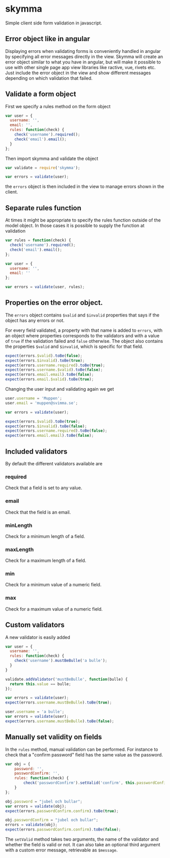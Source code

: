 # skymma
Simple client side form validation in javascript.

## Error object like in angular
Displaying errors when validating forms is conveniently handled in angular by specifying all error messages directly in the view. Skymma will create an error object similar to what you have in angular, but will make it possible to use with other single page app view libraries like ractive, vue, rivets etc. Just include the error object in the view and show different messages depending on which validation that failed.

## Validate a form object
First we specify a rules method on the form object

```javascript
var user = {
  username: '',
  email: '',
  rules: function(check) {
    check('username').required();
    check('email').email();
  }
};
```

Then import skymma and validate the object

```javascript
var validate = require('skymma');

var errors = validate(user);
```

the `errors` object is then included in the view to manage errors shown in the client.

## Separate rules function

At times it might be appropriate to specify the rules function outside of the model object. In those cases it is possible to supply the function at validation

```javascript
var rules = function(check) {
  check('username').required();
  check('email').email();
};

var user = {
  username: '',
  email: ''
};

var errors = validate(user, rules);
```

## Properties on the error object.
The `errors` object contains `$valid` and `$invalid` properties that says if the object has any errors or not.

For every field validated, a property with that name is added to `errors`, with an object where properties corresponds to the validators and with a value of `true` if the validation failed and `false` otherwise. The object also contains the properties `$valid` and `$invalid`, which is specific for that field.

```javascript
expect(errors.$valid).toBe(false);
expect(errors.$invalid).toBe(true);
expect(errors.username.required).toBe(true);
expect(errors.username.$valid).toBe(false);
expect(errors.email.email).toBe(false);
expect(errors.email.$valid).toBe(true);
```

Changing the user input and validating again we get

```javascript
user.username = 'Muppen';
user.email = 'muppen@svimma.se';

var errors = validate(user);

expect(errors.$valid).toBe(true);
expect(errors.$invalid).toBe(false);
expect(errors.username.required).toBe(false);
expect(errors.email.email).toBe(false);
```

## Included validators
By default the different validators available are

### required
Check that a field is set to any value.

### email
Check that the field is an email.

### minLength
Check for a minimum length of a field.

### maxLength
Check for a maximum length of a field.

### min
Check for a minimum value of a numeric field.

### max
Check for a maximum value of a numeric field.

## Custom validators
A new validator is easily added

```javascript
var user = {
  username: '',
  rules: function(check) {
    check('username').mustBeBulle('a bulle');
  }
}

validate.addValidator('mustBeBulle', function(bulle) {
  return this.value == bulle;
});

var errors = validate(user);
expect(errors.username.mustBeBulle).toBe(true);

user.username = 'a bulle';
var errors = validate(user);
expect(errors.username.mustBeBulle).toBe(false);
```

## Manually set validity on fields
In the `rules` method, manual validation can be performed. For instance to check that a "confirm password" field has the same value as the password.

```javascript
var obj = {
    password: '',
    passwordConfirm: '',
    rules: function(check) {
        check('passwordConfirm').setValid('confirm', this.passwordConfirm == this.password);
    }
};

obj.password = "jubel och bullar";
var errors = validate(obj);
expect(errors.passwordConfirm.confirm).toBe(true);

obj.passwordConfirm = "jubel och bullar";
errors = validate(obj);
expect(errors.passwordConfirm.confirm).toBe(false);
```

The `setValid` method takes two arguments, the name of the validator and whether the field is valid or not. It can also take an optional third argument with
a custom error message, retrievable as `$message`.